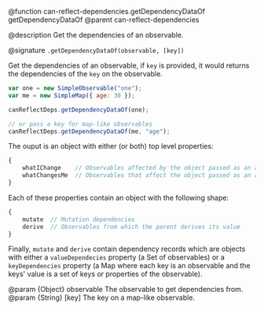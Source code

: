 @function can-reflect-dependencies.getDependencyDataOf getDependencyDataOf
@parent can-reflect-dependencies

@description Get the dependencies of an observable.

@signature `.getDependencyDataOf(observable, [key])`

Get the dependencies of an observable, if `key` is provided, it would returns the
dependencies of the `key` on the observable.

```js
var one = new SimpleObservable("one");
var me = new SimpleMap({ age: 30 });

canReflectDeps.getDependencyDataOf(one);

// or pass a key for map-like observables
canReflectDeps.getDependencyDataOf(me, "age");
```

The ouput is an object with either (or both) top level properties: 

```js
{
	whatIChange    // Observables affected by the object passed as an argument,
	whatChangesMe  // Observables that affect the object passed as an argument
}
```

Each of these properties contain an object with the following shape:

```js
{
	mutate  // Mutation dependencies
	derive  // Observables from which the parent derives its value
}
```

Finally, `mutate` and `derive` contain dependency records which are objects with
either a `valueDependecies` property (a Set of observables) or a `keyDependencies`
property (a Map where each key is an observable and the keys' value is a set of 
keys or properties of the observable).

@param {Object} observable The observable to get dependencies from.
@param {String} [key] The key on a map-like observable.
